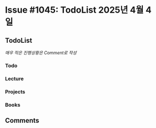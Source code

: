 # Issue #1045: TodoList 2025년 4월 4일

## TodoList

*매우 작은 진행상황은 Comment로 작성*

### Todo  

### Lecture

### Projects

### Books


## Comments

